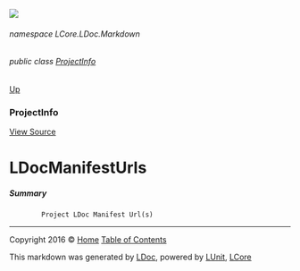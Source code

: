 ![](Content/LDoc-banner-small.png "")

###### namespace LCore.LDoc.Markdown

###### public class [ProjectInfo](docs/ProjectInfo.md)
[Up](docs/ProjectInfo.md)

### ProjectInfo
[View Source](Markdown/Projects/ProjectInfo.cs)

# LDocManifestUrls

##### Summary

            Project LDoc Manifest Url(s)
            



---

Copyright 2016 &copy; [Home](../README.md) [Table of Contents](../TableOfContents.md)

This markdown was generated by [LDoc](https://github.com/CodeSingularity/LDoc), powered by [LUnit](https://github.com/CodeSingularity/LUnit), [LCore](https://github.com/CodeSingularity/LCore)
